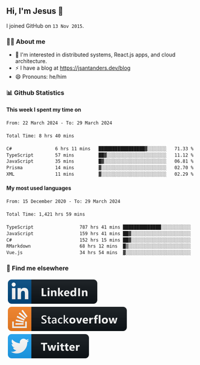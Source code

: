 ## Hi, I'm Jesus 👋

I joined GitHub on `13 Nov 2015`.

<!-- Talking about you -->

### 👨‍💻 About me

- 👦 I'm interested in distributed systems, React.js apps, and cloud architecture.
- ⚡️ I have a blog at <https://jsantanders.dev/blog>
- 😄 Pronouns: he/him

### 📊 Github Statistics

#### This week I spent my time on

<!--START_SECTION:weekly-->

```txt
From: 22 March 2024 - To: 29 March 2024

Total Time: 8 hrs 40 mins

C#                6 hrs 11 mins   █████████████████▓░░░░░░░   71.33 %
TypeScript        57 mins         ██▓░░░░░░░░░░░░░░░░░░░░░░   11.12 %
JavaScript        35 mins         █▓░░░░░░░░░░░░░░░░░░░░░░░   06.81 %
Prisma            14 mins         ▓░░░░░░░░░░░░░░░░░░░░░░░░   02.70 %
XML               11 mins         ▓░░░░░░░░░░░░░░░░░░░░░░░░   02.29 %
```

<!--END_SECTION:weekly-->

#### My most used languages

<!--START_SECTION:alltime-->

```txt
From: 15 December 2020 - To: 29 March 2024

Total Time: 1,421 hrs 59 mins

TypeScript                 787 hrs 41 mins ██████████████░░░░░░░░░░░   55.39 %
JavaScript                 159 hrs 41 mins ██▓░░░░░░░░░░░░░░░░░░░░░░   11.23 %
C#                         152 hrs 15 mins ██▓░░░░░░░░░░░░░░░░░░░░░░   10.71 %
RMarkdown                  68 hrs 12 mins  █▒░░░░░░░░░░░░░░░░░░░░░░░   04.80 %
Vue.js                     34 hrs 54 mins  ▓░░░░░░░░░░░░░░░░░░░░░░░░   02.46 %
```

<!--END_SECTION:alltime-->

### 📢 Find me elsewhere

<p>
  <a target="_blank" href="https://linkedin.com/in/jsantanders">
    <img src="https://github.com/jsantanders/jsantanders/blob/master/img/linkedin.svg" alt="LinkedIn" style="vertical-align:top; margin:4px">
  </a>
  
  <a target="_blank" href="https://stackoverflow.com/users/7318331/jesus-santander">
    <img src="https://github.com/jsantanders/jsantanders/blob/master/img/stackoverflow.svg" alt="StackOverflow" style="vertical-align:top; margin:4px">
  </a>
  
  <a target="_blank" href="http://twitter.com/jsantanders">
    <img src="https://github.com/jsantanders/jsantanders/blob/master/img/twitter.svg" alt="Twitter" style="vertical-align:top; margin:4px">
  </a>
</p>
